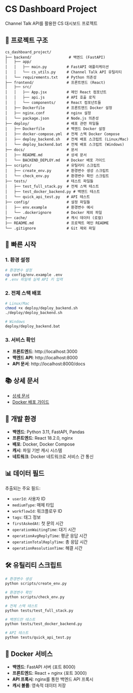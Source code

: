 # CS Dashboard Project

Channel Talk API를 활용한 CS 대시보드 프로젝트

## 📁 프로젝트 구조

```
cs_dashboard_project/
├── backend/                 # 백엔드 (FastAPI)
│   ├── app/
│   │   ├── main.py         # FastAPI 애플리케이션
│   │   └── cs_utils.py     # Channel Talk API 유틸리티
│   └── requirements.txt    # Python 의존성
├── frontend/               # 프론트엔드 (React)
│   ├── src/
│   │   ├── App.jsx         # 메인 React 컴포넌트
│   │   ├── api.js          # API 호출 로직
│   │   └── components/     # React 컴포넌트들
│   ├── Dockerfile          # 프론트엔드 Docker 설정
│   ├── nginx.conf          # nginx 설정
│   └── package.json        # Node.js 의존성
├── deploy/                 # 배포 관련 파일들
│   ├── Dockerfile          # 백엔드 Docker 설정
│   ├── docker-compose.yml  # 전체 스택 Docker Compose
│   ├── deploy_backend.sh   # 전체 배포 스크립트 (Linux/Mac)
│   └── deploy_backend.bat  # 전체 배포 스크립트 (Windows)
├── docs/                   # 문서
│   ├── README.md           # 상세 문서
│   └── BACKEND_DEPLOY.md   # Docker 배포 가이드
├── scripts/                # 유틸리티 스크립트
│   ├── create_env.py       # 환경변수 생성 스크립트
│   └── check_env.py        # 환경변수 확인 스크립트
├── tests/                  # 테스트 파일들
│   ├── test_full_stack.py  # 전체 스택 테스트
│   ├── test_docker_backend.py # 백엔드 테스트
│   └── quick_api_test.py   # API 테스트
├── config/                 # 설정 파일들
│   ├── env.example         # 환경변수 예시
│   └── .dockerignore       # Docker 제외 파일
├── cache/                  # 캐시 데이터 (로컬)
├── README.md               # 프로젝트 메인 README
└── .gitignore              # Git 제외 파일
```

## 🚀 빠른 시작

### 1. 환경 설정
```bash
# 환경변수 설정
cp config/env.example .env
# .env 파일에 실제 API 키 입력
```

### 2. 전체 스택 배포
```bash
# Linux/Mac
chmod +x deploy/deploy_backend.sh
./deploy/deploy_backend.sh

# Windows
deploy/deploy_backend.bat
```

### 3. 서비스 확인
- **프론트엔드**: http://localhost:3000
- **백엔드 API**: http://localhost:8000
- **API 문서**: http://localhost:8000/docs

## 📚 상세 문서

- [상세 문서](docs/README.md)
- [Docker 배포 가이드](docs/BACKEND_DEPLOY.md)

## 🔧 개발 환경

- **백엔드**: Python 3.11, FastAPI, Pandas
- **프론트엔드**: React 18.2.0, nginx
- **배포**: Docker, Docker Compose
- **캐시**: 파일 기반 캐시 시스템
- **네트워크**: Docker 네트워크로 서비스 간 통신

## 📊 데이터 필드

추출되는 주요 필드:
- `userId`: 사용자 ID
- `mediumType`: 매체 타입
- `workflowId`: 워크플로우 ID
- `tags`: 태그 정보
- `firstAskedAt`: 첫 문의 시간
- `operationWaitingTime`: 대기 시간
- `operationAvgReplyTime`: 평균 응답 시간
- `operationTotalReplyTime`: 총 응답 시간
- `operationResolutionTime`: 해결 시간

## 🛠️ 유틸리티 스크립트

```bash
# 환경변수 생성
python scripts/create_env.py

# 환경변수 확인
python scripts/check_env.py

# 전체 스택 테스트
python tests/test_full_stack.py

# 백엔드만 테스트
python tests/test_docker_backend.py

# API 테스트
python tests/quick_api_test.py
```

## 🐳 Docker 서비스

- **백엔드**: FastAPI 서버 (포트 8000)
- **프론트엔드**: React + nginx (포트 3000)
- **API 프록시**: nginx를 통한 백엔드 API 프록시
- **캐시 볼륨**: 영속적 데이터 저장 